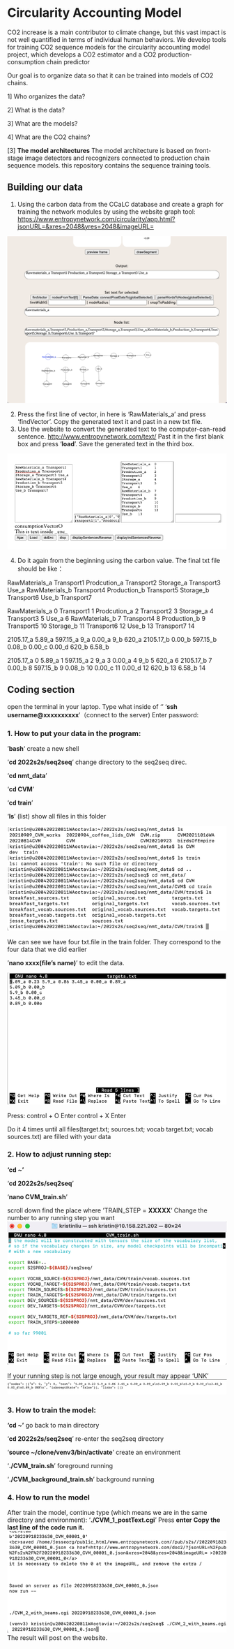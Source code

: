 # **Circularity Accounting Model**

CO2 increase is a main contributor to climate change, but this vast impact is not well quantified in terms of individual human behaviors. 
We develop tools for training CO2 sequence models for the circularity accounting model project, which develops a CO2 estimator and a CO2 production-consumption chain predictor

Our goal is to organize data so that it can be trained into models of CO2 chains.

1] Who organizes the data?

2] What is the data?

3] What are the models?

4] What are the CO2 chains?


[3] **The model architectures**
The model architecture is based on front-stage image detectors and recognizers connected to production chain sequence models. this repository contains the sequence training tools.

## Building our data

1. Using the carbon data from the CCaLC database and create a graph for training the network modules by using the website graph tool: https://www.entropynetwork.com/circularity/app.html?jsonURL=&xres=2048&yres=2048&imageURL=

<img src="https://github.com/co2pi/circularity/blob/main/photo/Screen%20Shot%202022-09-11%20at%2014.04.19.png" alt="Alt text" title="Optional title">

2. Press the first line of vector, in here is ‘RawMaterials_a’ and press ‘findVector’. Copy the generated text it and past in a new txt file.
3. Use the website to convert the generated text to the computer-can-read sentence. http://www.entropynetwork.com/text/
   Past it in the first blank box and press ‘**load**’. 
	 Save the generated text in the third box.

<img src="https://github.com/co2pi/circularity/blob/main/photo/Picture1.png" alt="Alt text" title="Optional title">

4. Do it again from the beginning using the carbon value.
The final txt file should be like：

RawMaterials_a Transport1 Prodcution_a Transport2 Storage_a Transport3 Use_a
RawMaterials_b Transport4
Production_b Transport5
Storage_b Transport6
Use_b Transport7

RawMaterials_a	0
Transport1	1
Prodcution_a	2
Transport2	3
Storage_a	4
Transport3	5
Use_a	6
RawMaterials_b	7
Transport4	8
Production_b	9
Transport5	10
Storage_b	11
Transport6	12
Use_b	13
Transport7	14

2105.17_a 5.89_a 597.15_a 9_a 0.00_a 9_b 620_a
2105.17_b 0.00_b
597.15_b 0.08_b
0.00_c 0.00_d
620_b 6.58_b

2105.17_a	0
5.89_a	1
597.15_a	2
9_a	3
0.00_a	4
9_b	5
620_a	6
2105.17_b	7
0.00_b	8
597.15_b	9
0.08_b	10
0.00_c	11
0.00_d	12
620_b	13
6.58_b	14

## Coding section

open the terminal in your laptop.
Type what inside of ‘’
‘**ssh username@xxxxxxxxxx**’（connect to the server)
Enter password: 

### 1. How to put your data in the program:

 ’**bash**‘ create a new shell
 
 ’**cd 2022s2s/seq2seq**’ change directory to the seq2seq direc.
 
 ‘**cd nmt_data**’
 
 ‘**cd CVM**’
 
 ‘**cd train**’
 
 ‘**ls**’ (list) show all files in this folder

<img src="https://github.com/co2pi/circularity/blob/main/photo/Picture2.png" alt="Alt text" title="Optional title">


We can see we have four txt.file in the train folder. They correspond to the four data that we did earlier

’**nano xxxx(file’s name)**’ to edit the data. 

<img src="https://github.com/co2pi/circularity/blob/main/photo/Picture3.png " alt="Alt text" title="Optional title">

Press: 	control + O
		Enter
		control + X
		Enter
		
Do it 4 times until all files(target.txt; sources.txt; vocab target.txt; vocab sources.txt) are filled with your data

### 2. How to adjust running step:

**‘cd ~’**

‘**cd 2022s2s/seq2seq**’

‘**nano CVM_train.sh**’

scroll down find the place where ’TRAIN_STEP = **XXXXX**’
Change the number to any running step you want
<img src="https://github.com/co2pi/circularity/blob/main/photo/Picture4.png " alt="Alt text" title="Optional title">

If your running step is not large enough, your result may appear ‘UNK’
<img src="https://github.com/co2pi/circularity/blob/main/photo/Picture5.png " alt="Alt text" title="Optional title">

### **3. How to train the model:**

**‘cd ~’** go back to main directory

‘**cd 2022s2s/seq2seq**’ re-enter the seq2seq directory

‘**source ~/clone/venv3/bin/activate**’ create an environment

‘**./CVM_train.sh**’ foreground running

‘**./CVM_background_train.sh**’ background running

### **4. How to run the model**

After train the model, continue type (which means we are in the same directory and environment):
‘**./CVM_1_postText.cgi**’
Press **enter**
**Copy the last line of the code run it.**
<img src="https://github.com/co2pi/circularity/blob/main/photo/Picture6.png " alt="Alt text" title="Optional title">
The result will post on the website. 

